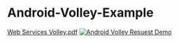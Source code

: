 # Android-Volley-Example
[Web Services Volley.pdf](https://github.com/iaamassi/Android-Volley-Example/files/8750354/Web.Services.Volley.pdf)
[![Android Volley Resuest Demo](https://img.youtube.com/vi/Q2RU05ebIKk/0.jpg)](https://www.youtube.com/watch?v=Q2RU05ebIKk)
